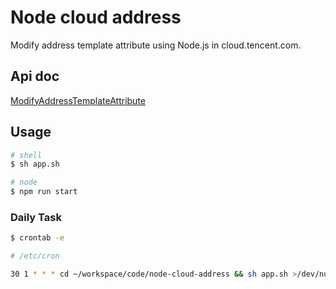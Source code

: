 # Node cloud address

Modify address template attribute using Node.js in cloud.tencent.com.

## Api doc

[ModifyAddressTemplateAttribute](https://console.cloud.tencent.com/api/explorer?Product=vpc&Version=2017-03-12&Action=ModifyAddressTemplateAttribute&SignVersion=)

## Usage

```bash
# shell
$ sh app.sh

# node
$ npm run start
```

### Daily Task

```bash
$ crontab -e
```

```bash
# /etc/cron

30 1 * * * cd ~/workspace/code/node-cloud-address && sh app.sh >/dev/null 2>&1
```
